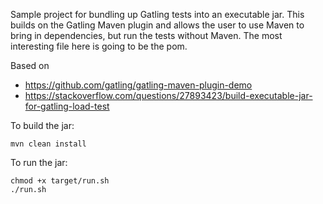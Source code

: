 Sample project for bundling up Gatling tests into an executable jar. This builds on the Gatling Maven plugin and allows the user to use Maven to bring in dependencies, but run the tests without Maven. The most interesting file here is going to be the pom.

Based on 

* https://github.com/gatling/gatling-maven-plugin-demo
* https://stackoverflow.com/questions/27893423/build-executable-jar-for-gatling-load-test

To build the jar:

	mvn clean install

To run the jar:

	chmod +x target/run.sh
	./run.sh

